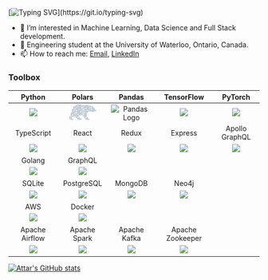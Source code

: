 [![Typing SVG](https://readme-typing-svg.demolab.com?font=Fira+Code&pause=1000&background=C3080000&width=600&lines=Hi!+I'm+Attar;I+really+enjoy+Data+Science+and+working+on+AI.)](https://git.io/typing-svg)

 - 👀 I’m interested in Machine Learning, Data Science and Full Stack development.
 - 🏫 Engineering student at the University of Waterloo, Ontario, Canada.
 - 📫 How to reach me: [Email](mailto:attar.aziz@uwaterloo.ca?subject=[GitHub]%20Inquiry), [LinkedIn](https://www.linkedin.com/in/attar-aziz-che/)

### Toolbox
|Python|Polars|Pandas|TensorFlow|PyTorch|
|:-:|:-:|:-:|:-:|:-:|
|<img src="https://icongr.am/simple/python.svg?size=42&color=aaaaaa&colored=false"/>|<img src="https://raw.githubusercontent.com/pola-rs/polars-static/master/logos/polars-logo-dimmed-medium.png" height=32 width=54/>|<img src="https://icongr.am/simple/pandas.svg?size=42&color=aaaaaa&colored=false" alt="Pandas Logo"/>|<img src="https://icongr.am/simple/tensorflow.svg?size=42&color=aaaaaa&colored=false"/>|<img src="https://icongr.am/simple/pytorch.svg?size=42&color=aaaaaa&colored=false"/>|
|TypeScript|React|Redux|Express|Apollo GraphQL|
|<img src="https://icongr.am/simple/typescript.svg?size=42&color=aaaaaa&colored=false"/>|<img src="https://icongr.am/simple/react.svg?size=42&color=aaaaaa&colored=false"/>|<img src="https://icongr.am/simple/redux.svg?size=42&color=aaaaaa&colored=false"/>|<img src="https://icongr.am/devicon/express-original.svg?size=42&color=aaaaaa"/>|<img src="https://icongr.am/simple/apollographql.svg?size=42&color=aaaaaa&colored=false"/>|
|Golang|GraphQL|
|<img src="https://icongr.am/devicon/go-plain.svg?size=42&color=aaaaaa&colored=false"/>|<img src="https://icongr.am/simple/graphql.svg?size=42&color=aaaaaa&colored=false"/>|
|SQLite|PostgreSQL|MongoDB|Neo4j|
|<img src="https://icongr.am/simple/sqlite.svg?size=42&color=aaaaaa&colored=false"/>|<img src="https://icongr.am/simple/postgresql.svg?size=42&color=aaaaaa&colored=false"/>|<img src="https://icongr.am/simple/mongodb.svg?size=42&color=aaaaaa&colored=false"/>|<img src="https://icongr.am/simple/neo4j.svg?size=42&color=aaaaaa&colored=false"/>|
|AWS|Docker|
|<img src="https://icongr.am/simple/amazonaws.svg?size=42&color=aaaaaa&colored=false"/>|<img src="https://icongr.am/simple/docker.svg?size=42&color=aaaaaa&colored=false"/>|
|Apache Airflow|Apache Spark|Apache Kafka|Apache Zookeeper|
|<img src="https://icongr.am/simple/apacheairflow.svg?size=42&color=aaaaaa&colored=false"/>|<img src="https://icongr.am/simple/apachespark.svg?size=42&color=aaaaaa&colored=false"/>|<img src="https://icongr.am/simple/apachekafka.svg?size=42&color=aaaaaa&colored=false"/>|<img src="https://icongr.am/simple/apache.svg?size=42&color=aaaaaa&colored=false"/>|

<!-- [![Top Langs](https://github-readme-stats.vercel.app/api/top-langs/?username=att-ar&hide=jupyter%20notebook)](https://github.com/anuraghazra/github-readme-stats)
 -->
[![Attar's GitHub stats](https://github-readme-stats-omega-black.vercel.app/api?username=att-ar&count_private=True&show_icons=True&theme=vue&hide=contribs)](https://github.com/anuraghazra/github-readme-stats)

<!---
att-ar/att-ar is a ✨ special ✨ repository because its `README.md` (this file) appears on your GitHub profile.
You can click the Preview link to take a look at your changes.
--->
